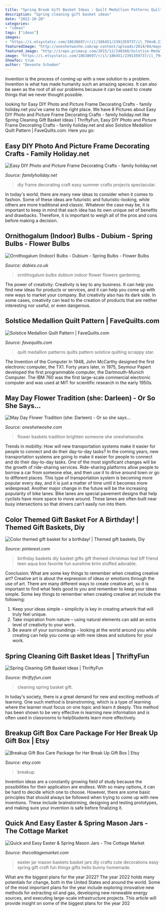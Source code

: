 ```yaml
---
title: "Spring Break Gift Basket Ideas : Quilt Medallion Patterns Quilts Pattern Solstice Quilting Scrappy Star"
description: "Spring cleaning gift basket ideas"
date: "2022-10-20"
categories:
- "ideas"
tags: ["ideas"]
images:
- "https://i.etsystatic.com/18638697/r/il/186451/2391359737/il_794xN.2391359737_5cvh.jpg"
featuredImage: "http://oneshetwoshe.com/wp-content/uploads/2014/04/maydayflowers10.jpg"
featured_image: "http://irepo.primecp.com/2015/12/248160/Solstice-Medallion-Quilt-Pattern_ExtraLarge1000_ID-1327389.jpg?v=1327389"
image: "https://i.etsystatic.com/18638697/r/il/186451/2391359737/il_794xN.2391359737_5cvh.jpg"
ShowToc: true
author: "Devonte Schaden"
---
```



Invention is the process of coming up with a new solution to a problem. Invention is what has made humanity such an amazing species. It can also be seen as the root of all our problems because it can be used to create things that we never thought possible.

	

		
looking for Easy DIY Photo and Picture Frame Decorating Crafts - family holiday.net you've came to the right place. We have 8 Pictures about Easy DIY Photo and Picture Frame Decorating Crafts - family holiday.net like Spring Cleaning Gift Basket Ideas | ThriftyFun, Easy DIY Photo and Picture Frame Decorating Crafts - family holiday.net and also Solstice Medallion Quilt Pattern | FaveQuilts.com. Here you go:
		
    
## Easy DIY Photo And Picture Frame Decorating Crafts - Family Holiday.net

<img loading=lazy src="http://www.familyholiday.net/wp-content/uploads/2016/06/Easy-DIY-Photo-and-Picture-Frame-Decorating-Crafts-4.jpg" onerror="this.onerror=null;this.src='https://tse2.mm.bing.net/th?id=OIP.7wG4GiQqgGBZtdOuvQppGgHaJ6&amp;pid=15.1';" alt="Easy DIY Photo and Picture Frame Decorating Crafts - family holiday.net">

_Source: familyholiday.net_

>diy frame decorating craft easy summer crafts projects spectacular. 

	

In today's world, there are many new ideas to consider when it comes to fashion. Some of these ideas are futuristic and futuristic-looking, while others are more traditional and classic. Whatever the case may be, it is important to keep in mind that each idea has its own unique set of benefits and drawbacks. Therefore, it is important to weigh all of the pros and cons before making a decision.

    
## Ornithogalum (Indoor) Bulbs - Dubium - Spring Bulbs - Flower Bulbs

<img loading=lazy src="http://gardeners.s3.amazonaws.com/p/BUORN32700_3.jpg" onerror="this.onerror=null;this.src='https://tse4.mm.bing.net/th?id=OIP.uk8DCcs-Rdm8qc7VczCM5AHaHa&amp;pid=15.1';" alt="Ornithogalum (Indoor) Bulbs - Dubium - Spring Bulbs - Flower Bulbs">

_Source: dobies.co.uk_

>ornithogalum bulbs dubium indoor flower flowers gardening. 

	

The power of creativity:
Creativity is key to any business. It can help you find new ideas for products or services, and it can help you come up with new ways to market your company. But creativity also has its dark side. In some cases, creativity can lead to the creation of products that are neither interesting nor useful, or even dangerous.

    
## Solstice Medallion Quilt Pattern | FaveQuilts.com

<img loading=lazy src="http://irepo.primecp.com/2015/12/248160/Solstice-Medallion-Quilt-Pattern_ExtraLarge1000_ID-1327389.jpg?v=1327389" onerror="this.onerror=null;this.src='https://tse4.mm.bing.net/th?id=OIP.OGck-Fu-_903oqj_hj49pAHaHa&amp;pid=15.1';" alt="Solstice Medallion Quilt Pattern | FaveQuilts.com">

_Source: favequilts.com_

>quilt medallion patterns quilts pattern solstice quilting scrappy star. 

	

The Invention of the Computer
In 1948, John McCarthy designed the first electronic computer, the TX1. Forty years later, in 1975, Seymour Papert developed the first programmable computer, the Dartmouth-Munich Computer. The IBM 760 was the first large-scale commercial electronic computer and was used at MIT for scientific research in the early 1950s.

    
## May Day Flower Tradition (she: Darleen) - Or So She Says...

<img loading=lazy src="http://oneshetwoshe.com/wp-content/uploads/2014/04/maydayflowers10.jpg" onerror="this.onerror=null;this.src='https://tse1.mm.bing.net/th?id=OIP.mUzKv23wAa0uWg1XO1vmRAHaLG&amp;pid=15.1';" alt="May Day Flower Tradition (she: Darleen) - Or so she says...">

_Source: oneshetwoshe.com_

>flower baskets tradition brighten someone she oneshetwoshe. 

	

Trends in mobility: How will new transportation systems make it easier for people to connect and do their day-to-day tasks?
In the coming years, new transportation systems are going to make it easier for people to connect and do their day-to-day tasks. One of the most significant changes will be the growth of ride-sharing services. Ride-sharing platforms allow people to borrow a car from someone else, and then use it to drive around town or go to different places. This type of transportation system is becoming more popular every day, and it is just a matter of time until it becomes more widespread.
Another major change in the future will be the increasing popularity of bike lanes. Bike lanes are special pavement designs that help cyclists have more space to move around. These lanes are often built near busy intersections so that drivers can’t easily run into them.

    
## Color Themed Gift Basket For A Birthday! | Themed Gift Baskets, Diy

<img loading=lazy src="https://i.pinimg.com/736x/7a/aa/53/7aaa5302ddec9ab586b77a277c6cdca4.jpg" onerror="this.onerror=null;this.src='https://tse1.mm.bing.net/th?id=OIP.hsuJCKjP2VqSlJkLa7cW6QHaJ3&amp;pid=15.1';" alt="Color themed gift basket for a birthday! | Themed gift baskets, Diy">

_Source: pinterest.com_

>birthday baskets diy basket gifts gift themed christmas teal bff friend teen aqua box favorite fun sunshine brim stuffed adorable. 

	

Conclusion: What are some key things to remember when creating creative art?
Creative art is about the expression of ideas or emotions through the use of art. There are many different ways to create creative art, so it is important to find what feels good to you and remember to keep your ideas simple. Some key things to remember when creating creative art include the following:
1. Keep your ideas simple – simplicity is key in creating artwork that will truly feel unique.
2. Take inspiration from nature – using natural elements can add an extra level of creativity to your work.
3. Be aware of your surroundings – looking at the world around you while creating can help you come up with new ideas and solutions for your work.

    
## Spring Cleaning Gift Basket Ideas | ThriftyFun

<img loading=lazy src="https://img.thrfun.com/img/015/750/spring_cleaning_l.jpg" onerror="this.onerror=null;this.src='https://tse1.mm.bing.net/th?id=OIP.vfjY5kHZv1BMCGp9JPaBagHaLG&amp;pid=15.1';" alt="Spring Cleaning Gift Basket Ideas | ThriftyFun">

_Source: thriftyfun.com_

>cleaning spring basket gift. 

	

In today's society, there is a great demand for new and exciting methods of learning. One such method is brainstroming, which is a type of learning where the learner must focus on one topic and learn it deeply. This method has been shown to be very effective in learning new information and is often used in classrooms to helpStudents learn more effectively.

    
## Breakup Gift Box Care Package For Her Break Up Gift Box | Etsy

<img loading=lazy src="https://i.etsystatic.com/18638697/r/il/186451/2391359737/il_794xN.2391359737_5cvh.jpg" onerror="this.onerror=null;this.src='https://tse1.mm.bing.net/th?id=OIP.mZ0yTMnec2YLhsyrqi7BbQHaLH&amp;pid=15.1';" alt="Breakup Gift Box Care Package for Her Break Up Gift Box | Etsy">

_Source: etsy.com_

>breakup. 

	

Invention ideas are a constantly growing field of study because the possibilities for their application are endless. With so many options, it can be hard to decide which one to choose. However, there are some basic principles that should always be followed when trying to come up with new inventions. These include brainstorming, designing and testing prototypes, and making sure your invention is safe before finalizing it.

    
## Quick And Easy Easter &amp; Spring Mason Jars - The Cottage Market

<img loading=lazy src="https://thecottagemarket.com/wp-content/uploads/2017/04/MasonJarDIY4.jpg" onerror="this.onerror=null;this.src='https://tse1.mm.bing.net/th?id=OIP.fAeTiElRe7yNFIwE-jjsQgHaLH&amp;pid=15.1';" alt="Quick and Easy Easter &amp; Spring Mason Jars - The Cottage Market">

_Source: thecottagemarket.com_

>easter jar mason baskets basket jars diy crafts cute decorations easy spring gift craft fun things gifts hello bunny homemade. 

	

What are the biggest plans for the year 2022?
The year 2022 holds many potentials for change, both in the United States and around the world. Some of the most important plans for the year include exploring innovative new methods for extracting oil and gas, developing new renewable energy sources, and executing large-scale infrastructure projects. This article will provide insight on some of the biggest plans for the year 202
